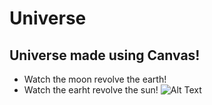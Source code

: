 # Universe
## Universe made using Canvas!
* Watch the moon revolve the earth!
* Watch the earht revolve the sun!
![Alt Text](https://lh3.googleusercontent.com/proxy/DyKj-uTbZ1xXy_D9VUTmVDNgEEQktXIN15UX_6CNE-ccAc8MdNPrpxARoQf585VNPPxooFc8Iyk-oK1hq_NWp7PCab7hgNkGbaCkUG98IiQ5pFXAzrq4G-Czxkf3Y0MC8wSSnOWjiw)
